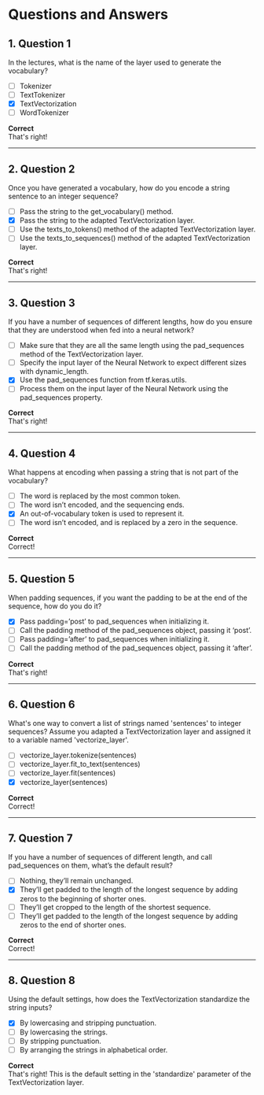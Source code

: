 # Questions and Answers

## 1. Question 1
In the lectures, what is the name of the layer used to generate the vocabulary?

- [ ] Tokenizer
- [ ] TextTokenizer
- [x] TextVectorization
- [ ] WordTokenizer

**Correct**  
That's right!

---

## 2. Question 2
Once you have generated a vocabulary, how do you encode a string sentence to an integer sequence?

- [ ] Pass the string to the get_vocabulary() method.
- [x] Pass the string to the adapted TextVectorization layer.
- [ ] Use the texts_to_tokens() method of the adapted TextVectorization layer.
- [ ] Use the texts_to_sequences() method of the adapted TextVectorization layer.

**Correct**  
That's right!

---

## 3. Question 3
If you have a number of sequences of different lengths, how do you ensure that they are understood when fed into a neural network?

- [ ] Make sure that they are all the same length using the pad_sequences method of the TextVectorization layer.
- [ ] Specify the input layer of the Neural Network to expect different sizes with dynamic_length.
- [x] Use the pad_sequences function from tf.keras.utils.
- [ ] Process them on the input layer of the Neural Network using the pad_sequences property.

**Correct**  
That's right!

---

## 4. Question 4
What happens at encoding when passing a string that is not part of the vocabulary?

- [ ] The word is replaced by the most common token.
- [ ] The word isn’t encoded, and the sequencing ends.
- [x] An out-of-vocabulary token is used to represent it.
- [ ] The word isn’t encoded, and is replaced by a zero in the sequence.

**Correct**  
Correct!

---

## 5. Question 5
When padding sequences, if you want the padding to be at the end of the sequence, how do you do it?

- [x] Pass padding=’post’ to pad_sequences when initializing it.
- [ ] Call the padding method of the pad_sequences object, passing it ‘post’.
- [ ] Pass padding=’after’ to pad_sequences when initializing it.
- [ ] Call the padding method of the pad_sequences object, passing it ‘after’.

**Correct**  
That's right!

---

## 6. Question 6
What's one way to convert a list of strings named 'sentences' to integer sequences? Assume you adapted a TextVectorization layer and assigned it to a variable named 'vectorize_layer'.

- [ ] vectorize_layer.tokenize(sentences)
- [ ] vectorize_layer.fit_to_text(sentences)
- [ ] vectorize_layer.fit(sentences)
- [x] vectorize_layer(sentences)

**Correct**  
Correct!

---

## 7. Question 7
If you have a number of sequences of different length, and call pad_sequences on them, what’s the default result?

- [ ] Nothing, they’ll remain unchanged.
- [x] They’ll get padded to the length of the longest sequence by adding zeros to the beginning of shorter ones.
- [ ] They’ll get cropped to the length of the shortest sequence.
- [ ] They’ll get padded to the length of the longest sequence by adding zeros to the end of shorter ones.

**Correct**  
Correct!

---

## 8. Question 8
Using the default settings, how does the TextVectorization standardize the string inputs?

- [x] By lowercasing and stripping punctuation.
- [ ] By lowercasing the strings.
- [ ] By stripping punctuation.
- [ ] By arranging the strings in alphabetical order.

**Correct**  
That's right! This is the default setting in the 'standardize' parameter of the TextVectorization layer.

